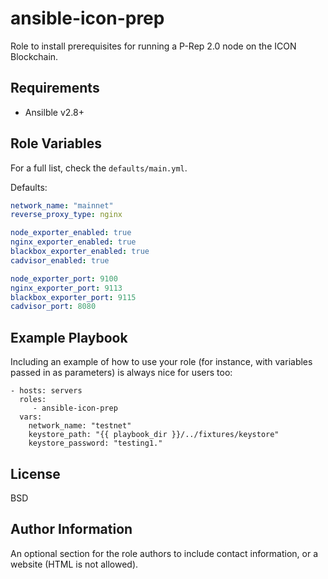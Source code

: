 ansible-icon-prep
=========

Role to install prerequisites for running a P-Rep 2.0 node on the ICON Blockchain.

Requirements
------------

-  Ansilble v2.8+

Role Variables
--------------

For a full list, check the `defaults/main.yml`.

Defaults:
```yml
network_name: "mainnet"
reverse_proxy_type: nginx

node_exporter_enabled: true
nginx_exporter_enabled: true
blackbox_exporter_enabled: true
cadvisor_enabled: true

node_exporter_port: 9100
nginx_exporter_port: 9113
blackbox_exporter_port: 9115
cadvisor_port: 8080
```

Example Playbook
----------------

Including an example of how to use your role (for instance, with variables
passed in as parameters) is always nice for users too:

```
- hosts: servers
  roles:
     - ansible-icon-prep
  vars:
    network_name: "testnet"
    keystore_path: "{{ playbook_dir }}/../fixtures/keystore"
    keystore_password: "testing1."
```

License
-------

BSD

Author Information
------------------

An optional section for the role authors to include contact information, or a
website (HTML is not allowed).
